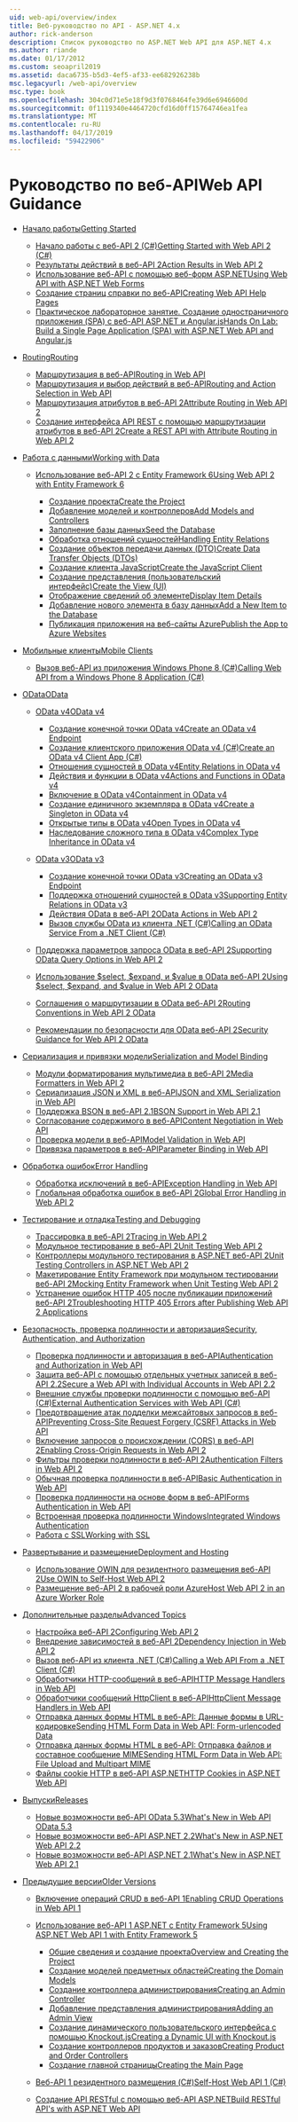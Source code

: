 ```yaml
---
uid: web-api/overview/index
title: Веб-руководство по API - ASP.NET 4.x
author: rick-anderson
description: Список руководство по ASP.NET Web API для ASP.NET 4.x
ms.author: riande
ms.date: 01/17/2012
ms.custom: seoapril2019
ms.assetid: daca6735-b5d3-4ef5-af33-ee682926238b
msc.legacyurl: /web-api/overview
msc.type: book
ms.openlocfilehash: 304c0d71e5e18f9d3f0768464fe39d6e6946600d
ms.sourcegitcommit: 0f1119340e4464720cfd16d0ff15764746ea1fea
ms.translationtype: MT
ms.contentlocale: ru-RU
ms.lasthandoff: 04/17/2019
ms.locfileid: "59422906"
---
```

# <a name="web-api-guidance"></a><span data-ttu-id="3e8e6-103">Руководство по веб-API</span><span class="sxs-lookup"><span data-stu-id="3e8e6-103">Web API Guidance</span></span>

- [<span data-ttu-id="3e8e6-104">Начало работы</span><span class="sxs-lookup"><span data-stu-id="3e8e6-104">Getting Started</span></span>](getting-started-with-aspnet-web-api/index.md)

    - [<span data-ttu-id="3e8e6-105">Начало работы с веб-API 2 (C#)</span><span class="sxs-lookup"><span data-stu-id="3e8e6-105">Getting Started with Web API 2 (C#)</span></span>](getting-started-with-aspnet-web-api/tutorial-your-first-web-api.md)
    - [<span data-ttu-id="3e8e6-106">Результаты действий в веб-API 2</span><span class="sxs-lookup"><span data-stu-id="3e8e6-106">Action Results in Web API 2</span></span>](getting-started-with-aspnet-web-api/action-results.md)
    - [<span data-ttu-id="3e8e6-107">Использование веб-API с помощью веб-форм ASP.NET</span><span class="sxs-lookup"><span data-stu-id="3e8e6-107">Using Web API with ASP.NET Web Forms</span></span>](getting-started-with-aspnet-web-api/using-web-api-with-aspnet-web-forms.md)
    - [<span data-ttu-id="3e8e6-108">Создание страниц справки по веб-API</span><span class="sxs-lookup"><span data-stu-id="3e8e6-108">Creating Web API Help Pages</span></span>](getting-started-with-aspnet-web-api/creating-api-help-pages.md)
    - [<span data-ttu-id="3e8e6-109">Практическое лабораторное занятие. Создание одностраничного приложения (SPA) с веб-API ASP.NET и Angular.js</span><span class="sxs-lookup"><span data-stu-id="3e8e6-109">Hands On Lab: Build a Single Page Application (SPA) with ASP.NET Web API and Angular.js</span></span>](getting-started-with-aspnet-web-api/build-a-single-page-application-spa-with-aspnet-web-api-and-angularjs.md)
- [<span data-ttu-id="3e8e6-110">Routing</span><span class="sxs-lookup"><span data-stu-id="3e8e6-110">Routing</span></span>](web-api-routing-and-actions/index.md)

    - [<span data-ttu-id="3e8e6-111">Маршрутизация в веб-API</span><span class="sxs-lookup"><span data-stu-id="3e8e6-111">Routing in Web API</span></span>](web-api-routing-and-actions/routing-in-aspnet-web-api.md)
    - [<span data-ttu-id="3e8e6-112">Маршрутизация и выбор действий в веб-API</span><span class="sxs-lookup"><span data-stu-id="3e8e6-112">Routing and Action Selection in Web API</span></span>](web-api-routing-and-actions/routing-and-action-selection.md)
    - [<span data-ttu-id="3e8e6-113">Маршрутизация атрибутов в веб-API 2</span><span class="sxs-lookup"><span data-stu-id="3e8e6-113">Attribute Routing in Web API 2</span></span>](web-api-routing-and-actions/attribute-routing-in-web-api-2.md)
    - [<span data-ttu-id="3e8e6-114">Создание интерфейса API REST с помощью маршрутизации атрибутов в веб-API 2</span><span class="sxs-lookup"><span data-stu-id="3e8e6-114">Create a REST API with Attribute Routing in Web API 2</span></span>](web-api-routing-and-actions/create-a-rest-api-with-attribute-routing.md)
- [<span data-ttu-id="3e8e6-115">Работа с данными</span><span class="sxs-lookup"><span data-stu-id="3e8e6-115">Working with Data</span></span>](data/index.md)

    - [<span data-ttu-id="3e8e6-116">Использование веб-API 2 с Entity Framework 6</span><span class="sxs-lookup"><span data-stu-id="3e8e6-116">Using Web API 2 with Entity Framework 6</span></span>](data/using-web-api-with-entity-framework/index.md)

        - [<span data-ttu-id="3e8e6-117">Создание проекта</span><span class="sxs-lookup"><span data-stu-id="3e8e6-117">Create the Project</span></span>](data/using-web-api-with-entity-framework/part-1.md)
        - [<span data-ttu-id="3e8e6-118">Добавление моделей и контроллеров</span><span class="sxs-lookup"><span data-stu-id="3e8e6-118">Add Models and Controllers</span></span>](data/using-web-api-with-entity-framework/part-2.md)
        - [<span data-ttu-id="3e8e6-119">Заполнение базы данных</span><span class="sxs-lookup"><span data-stu-id="3e8e6-119">Seed the Database</span></span>](data/using-web-api-with-entity-framework/part-3.md)
        - [<span data-ttu-id="3e8e6-120">Обработка отношений сущностей</span><span class="sxs-lookup"><span data-stu-id="3e8e6-120">Handling Entity Relations</span></span>](data/using-web-api-with-entity-framework/part-4.md)
        - [<span data-ttu-id="3e8e6-121">Создание объектов передачи данных (DTO)</span><span class="sxs-lookup"><span data-stu-id="3e8e6-121">Create Data Transfer Objects (DTOs)</span></span>](data/using-web-api-with-entity-framework/part-5.md)
        - [<span data-ttu-id="3e8e6-122">Создание клиента JavaScript</span><span class="sxs-lookup"><span data-stu-id="3e8e6-122">Create the JavaScript Client</span></span>](data/using-web-api-with-entity-framework/part-6.md)
        - [<span data-ttu-id="3e8e6-123">Создание представления (пользовательский интерфейс)</span><span class="sxs-lookup"><span data-stu-id="3e8e6-123">Create the View (UI)</span></span>](data/using-web-api-with-entity-framework/part-7.md)
        - [<span data-ttu-id="3e8e6-124">Отображение сведений об элементе</span><span class="sxs-lookup"><span data-stu-id="3e8e6-124">Display Item Details</span></span>](data/using-web-api-with-entity-framework/part-8.md)
        - [<span data-ttu-id="3e8e6-125">Добавление нового элемента в базу данных</span><span class="sxs-lookup"><span data-stu-id="3e8e6-125">Add a New Item to the Database</span></span>](data/using-web-api-with-entity-framework/part-9.md)
        - [<span data-ttu-id="3e8e6-126">Публикация приложения на веб-сайты Azure</span><span class="sxs-lookup"><span data-stu-id="3e8e6-126">Publish the App to Azure Websites</span></span>](data/using-web-api-with-entity-framework/part-10.md)
- [<span data-ttu-id="3e8e6-127">Мобильные клиенты</span><span class="sxs-lookup"><span data-stu-id="3e8e6-127">Mobile Clients</span></span>](mobile-clients/index.md)

    - [<span data-ttu-id="3e8e6-128">Вызов веб-API из приложения Windows Phone 8 (C#)</span><span class="sxs-lookup"><span data-stu-id="3e8e6-128">Calling Web API from a Windows Phone 8 Application (C#)</span></span>](mobile-clients/calling-web-api-from-a-windows-phone-8-application.md)
- [<span data-ttu-id="3e8e6-129">OData</span><span class="sxs-lookup"><span data-stu-id="3e8e6-129">OData</span></span>](odata-support-in-aspnet-web-api/index.md)

    - [<span data-ttu-id="3e8e6-130">OData v4</span><span class="sxs-lookup"><span data-stu-id="3e8e6-130">OData v4</span></span>](odata-support-in-aspnet-web-api/odata-v4/index.md)

        - [<span data-ttu-id="3e8e6-131">Создание конечной точки OData v4</span><span class="sxs-lookup"><span data-stu-id="3e8e6-131">Create an OData v4 Endpoint</span></span>](odata-support-in-aspnet-web-api/odata-v4/create-an-odata-v4-endpoint.md)
        - [<span data-ttu-id="3e8e6-132">Создание клиентского приложения OData v4 (C#)</span><span class="sxs-lookup"><span data-stu-id="3e8e6-132">Create an OData v4 Client App (C#)</span></span>](odata-support-in-aspnet-web-api/odata-v4/create-an-odata-v4-client-app.md)
        - [<span data-ttu-id="3e8e6-133">Отношения сущностей в OData v4</span><span class="sxs-lookup"><span data-stu-id="3e8e6-133">Entity Relations in OData v4</span></span>](odata-support-in-aspnet-web-api/odata-v4/entity-relations-in-odata-v4.md)
        - [<span data-ttu-id="3e8e6-134">Действия и функции в OData v4</span><span class="sxs-lookup"><span data-stu-id="3e8e6-134">Actions and Functions in OData v4</span></span>](odata-support-in-aspnet-web-api/odata-v4/odata-actions-and-functions.md)
        - [<span data-ttu-id="3e8e6-135">Включение в OData v4</span><span class="sxs-lookup"><span data-stu-id="3e8e6-135">Containment in OData v4</span></span>](odata-support-in-aspnet-web-api/odata-v4/odata-containment-in-web-api-22.md)
        - [<span data-ttu-id="3e8e6-136">Создание единичного экземпляра в OData v4</span><span class="sxs-lookup"><span data-stu-id="3e8e6-136">Create a Singleton in OData v4</span></span>](odata-support-in-aspnet-web-api/odata-v4/using-a-singleton-in-an-odata-endpoint-in-web-api-22.md)
        - [<span data-ttu-id="3e8e6-137">Открытые типы в OData v4</span><span class="sxs-lookup"><span data-stu-id="3e8e6-137">Open Types in OData v4</span></span>](odata-support-in-aspnet-web-api/odata-v4/use-open-types-in-odata-v4.md)
        - [<span data-ttu-id="3e8e6-138">Наследование сложного типа в OData v4</span><span class="sxs-lookup"><span data-stu-id="3e8e6-138">Complex Type Inheritance in OData v4</span></span>](odata-support-in-aspnet-web-api/odata-v4/complex-type-inheritance-in-odata-v4.md)
    - [<span data-ttu-id="3e8e6-139">OData v3</span><span class="sxs-lookup"><span data-stu-id="3e8e6-139">OData v3</span></span>](odata-support-in-aspnet-web-api/odata-v3/index.md)

        - [<span data-ttu-id="3e8e6-140">Создание конечной точки OData v3</span><span class="sxs-lookup"><span data-stu-id="3e8e6-140">Creating an OData v3 Endpoint</span></span>](odata-support-in-aspnet-web-api/odata-v3/creating-an-odata-endpoint.md)
        - [<span data-ttu-id="3e8e6-141">Поддержка отношений сущностей в OData v3</span><span class="sxs-lookup"><span data-stu-id="3e8e6-141">Supporting Entity Relations in OData v3</span></span>](odata-support-in-aspnet-web-api/odata-v3/working-with-entity-relations.md)
        - [<span data-ttu-id="3e8e6-142">Действия OData в веб-API 2</span><span class="sxs-lookup"><span data-stu-id="3e8e6-142">OData Actions in Web API 2</span></span>](odata-support-in-aspnet-web-api/odata-v3/odata-actions.md)
        - [<span data-ttu-id="3e8e6-143">Вызов службы OData из клиента .NET (C#)</span><span class="sxs-lookup"><span data-stu-id="3e8e6-143">Calling an OData Service From a .NET Client (C#)</span></span>](odata-support-in-aspnet-web-api/odata-v3/calling-an-odata-service-from-a-net-client.md)
    - [<span data-ttu-id="3e8e6-144">Поддержка параметров запроса OData в веб-API 2</span><span class="sxs-lookup"><span data-stu-id="3e8e6-144">Supporting OData Query Options in Web API 2</span></span>](odata-support-in-aspnet-web-api/supporting-odata-query-options.md)
    - [<span data-ttu-id="3e8e6-145">Использование $select, $expand, и $value в OData веб-API 2</span><span class="sxs-lookup"><span data-stu-id="3e8e6-145">Using $select, $expand, and $value in Web API 2 OData</span></span>](odata-support-in-aspnet-web-api/using-select-expand-and-value.md)
    - [<span data-ttu-id="3e8e6-146">Соглашения о маршрутизации в OData веб-API 2</span><span class="sxs-lookup"><span data-stu-id="3e8e6-146">Routing Conventions in Web API 2 OData</span></span>](odata-support-in-aspnet-web-api/odata-routing-conventions.md)
    - [<span data-ttu-id="3e8e6-147">Рекомендации по безопасности для OData веб-API 2</span><span class="sxs-lookup"><span data-stu-id="3e8e6-147">Security Guidance for Web API 2 OData</span></span>](odata-support-in-aspnet-web-api/odata-security-guidance.md)
- [<span data-ttu-id="3e8e6-148">Сериализация и привязки модели</span><span class="sxs-lookup"><span data-stu-id="3e8e6-148">Serialization and Model Binding</span></span>](formats-and-model-binding/index.md)

    - [<span data-ttu-id="3e8e6-149">Модули форматирования мультимедиа в веб-API 2</span><span class="sxs-lookup"><span data-stu-id="3e8e6-149">Media Formatters in Web API 2</span></span>](formats-and-model-binding/media-formatters.md)
    - [<span data-ttu-id="3e8e6-150">Сериализация JSON и XML в веб-API</span><span class="sxs-lookup"><span data-stu-id="3e8e6-150">JSON and XML Serialization in Web API</span></span>](formats-and-model-binding/json-and-xml-serialization.md)
    - [<span data-ttu-id="3e8e6-151">Поддержка BSON в веб-API 2.1</span><span class="sxs-lookup"><span data-stu-id="3e8e6-151">BSON Support in Web API 2.1</span></span>](formats-and-model-binding/bson-support-in-web-api-21.md)
    - [<span data-ttu-id="3e8e6-152">Согласование содержимого в веб-API</span><span class="sxs-lookup"><span data-stu-id="3e8e6-152">Content Negotiation in Web API</span></span>](formats-and-model-binding/content-negotiation.md)
    - [<span data-ttu-id="3e8e6-153">Проверка модели в веб-API</span><span class="sxs-lookup"><span data-stu-id="3e8e6-153">Model Validation in Web API</span></span>](formats-and-model-binding/model-validation-in-aspnet-web-api.md)
    - [<span data-ttu-id="3e8e6-154">Привязка параметров в веб-API</span><span class="sxs-lookup"><span data-stu-id="3e8e6-154">Parameter Binding in Web API</span></span>](formats-and-model-binding/parameter-binding-in-aspnet-web-api.md)
- [<span data-ttu-id="3e8e6-155">Обработка ошибок</span><span class="sxs-lookup"><span data-stu-id="3e8e6-155">Error Handling</span></span>](error-handling/index.md)

    - [<span data-ttu-id="3e8e6-156">Обработка исключений в веб-API</span><span class="sxs-lookup"><span data-stu-id="3e8e6-156">Exception Handling in Web API</span></span>](error-handling/exception-handling.md)
    - [<span data-ttu-id="3e8e6-157">Глобальная обработка ошибок в веб-API 2</span><span class="sxs-lookup"><span data-stu-id="3e8e6-157">Global Error Handling in Web API 2</span></span>](error-handling/web-api-global-error-handling.md)
- [<span data-ttu-id="3e8e6-158">Тестирование и отладка</span><span class="sxs-lookup"><span data-stu-id="3e8e6-158">Testing and Debugging</span></span>](testing-and-debugging/index.md)

    - [<span data-ttu-id="3e8e6-159">Трассировка в веб-API 2</span><span class="sxs-lookup"><span data-stu-id="3e8e6-159">Tracing in Web API 2</span></span>](testing-and-debugging/tracing-in-aspnet-web-api.md)
    - [<span data-ttu-id="3e8e6-160">Модульное тестирование в веб-API 2</span><span class="sxs-lookup"><span data-stu-id="3e8e6-160">Unit Testing Web API 2</span></span>](testing-and-debugging/unit-testing-with-aspnet-web-api.md)
    - [<span data-ttu-id="3e8e6-161">Контроллеры модульного тестирования в ASP.NET веб-API 2</span><span class="sxs-lookup"><span data-stu-id="3e8e6-161">Unit Testing Controllers in ASP.NET Web API 2</span></span>](testing-and-debugging/unit-testing-controllers-in-web-api.md)
    - [<span data-ttu-id="3e8e6-162">Макетирование Entity Framework при модульном тестировании веб-API 2</span><span class="sxs-lookup"><span data-stu-id="3e8e6-162">Mocking Entity Framework when Unit Testing Web API 2</span></span>](testing-and-debugging/mocking-entity-framework-when-unit-testing-aspnet-web-api-2.md)
    - [<span data-ttu-id="3e8e6-163">Устранение ошибок HTTP 405 после публикации приложений веб-API 2</span><span class="sxs-lookup"><span data-stu-id="3e8e6-163">Troubleshooting HTTP 405 Errors after Publishing Web API 2 Applications</span></span>](testing-and-debugging/troubleshooting-http-405-errors-after-publishing-web-api-applications.md)
- [<span data-ttu-id="3e8e6-164">Безопасность, проверка подлинности и авторизация</span><span class="sxs-lookup"><span data-stu-id="3e8e6-164">Security, Authentication, and Authorization</span></span>](security/index.md)

    - [<span data-ttu-id="3e8e6-165">Проверка подлинности и авторизация в веб-API</span><span class="sxs-lookup"><span data-stu-id="3e8e6-165">Authentication and Authorization in Web API</span></span>](security/authentication-and-authorization-in-aspnet-web-api.md)
    - [<span data-ttu-id="3e8e6-166">Защита веб-API с помощью отдельных учетных записей в веб-API 2.2</span><span class="sxs-lookup"><span data-stu-id="3e8e6-166">Secure a Web API with Individual Accounts in Web API 2.2</span></span>](security/individual-accounts-in-web-api.md)
    - [<span data-ttu-id="3e8e6-167">Внешние службы проверки подлинности с помощью веб-API (C#)</span><span class="sxs-lookup"><span data-stu-id="3e8e6-167">External Authentication Services with Web API (C#)</span></span>](security/external-authentication-services.md)
    - [<span data-ttu-id="3e8e6-168">Предотвращение атак подделки межсайтовых запросов в веб-API</span><span class="sxs-lookup"><span data-stu-id="3e8e6-168">Preventing Cross-Site Request Forgery (CSRF) Attacks in Web API</span></span>](security/preventing-cross-site-request-forgery-csrf-attacks.md)
    - [<span data-ttu-id="3e8e6-169">Включение запросов о происхождении (CORS) в веб-API 2</span><span class="sxs-lookup"><span data-stu-id="3e8e6-169">Enabling Cross-Origin Requests in Web API 2</span></span>](security/enabling-cross-origin-requests-in-web-api.md)
    - [<span data-ttu-id="3e8e6-170">Фильтры проверки подлинности в веб-API 2</span><span class="sxs-lookup"><span data-stu-id="3e8e6-170">Authentication Filters in Web API 2</span></span>](security/authentication-filters.md)
    - [<span data-ttu-id="3e8e6-171">Обычная проверка подлинности в веб-API</span><span class="sxs-lookup"><span data-stu-id="3e8e6-171">Basic Authentication in Web API</span></span>](security/basic-authentication.md)
    - [<span data-ttu-id="3e8e6-172">Проверка подлинности на основе форм в веб-API</span><span class="sxs-lookup"><span data-stu-id="3e8e6-172">Forms Authentication in Web API</span></span>](security/forms-authentication.md)
    - [<span data-ttu-id="3e8e6-173">Встроенная проверка подлинности Windows</span><span class="sxs-lookup"><span data-stu-id="3e8e6-173">Integrated Windows Authentication</span></span>](security/integrated-windows-authentication.md)
    - [<span data-ttu-id="3e8e6-174">Работа с SSL</span><span class="sxs-lookup"><span data-stu-id="3e8e6-174">Working with SSL</span></span>](security/working-with-ssl-in-web-api.md)
- [<span data-ttu-id="3e8e6-175">Развертывание и размещение</span><span class="sxs-lookup"><span data-stu-id="3e8e6-175">Deployment and Hosting</span></span>](hosting-aspnet-web-api/index.md)

    - [<span data-ttu-id="3e8e6-176">Использование OWIN для резидентного размещения веб-API 2</span><span class="sxs-lookup"><span data-stu-id="3e8e6-176">Use OWIN to Self-Host Web API 2</span></span>](hosting-aspnet-web-api/use-owin-to-self-host-web-api.md)
    - [<span data-ttu-id="3e8e6-177">Размещение веб-API 2 в рабочей роли Azure</span><span class="sxs-lookup"><span data-stu-id="3e8e6-177">Host Web API 2 in an Azure Worker Role</span></span>](hosting-aspnet-web-api/host-aspnet-web-api-in-an-azure-worker-role.md)
- [<span data-ttu-id="3e8e6-178">Дополнительные разделы</span><span class="sxs-lookup"><span data-stu-id="3e8e6-178">Advanced Topics</span></span>](advanced/index.md)

    - [<span data-ttu-id="3e8e6-179">Настройка веб-API 2</span><span class="sxs-lookup"><span data-stu-id="3e8e6-179">Configuring Web API 2</span></span>](advanced/configuring-aspnet-web-api.md)
    - [<span data-ttu-id="3e8e6-180">Внедрение зависимостей в веб-API 2</span><span class="sxs-lookup"><span data-stu-id="3e8e6-180">Dependency Injection in Web API 2</span></span>](advanced/dependency-injection.md)
    - [<span data-ttu-id="3e8e6-181">Вызов веб-API из клиента .NET (C#)</span><span class="sxs-lookup"><span data-stu-id="3e8e6-181">Calling a Web API From a .NET Client (C#)</span></span>](advanced/calling-a-web-api-from-a-net-client.md)
    - [<span data-ttu-id="3e8e6-182">Обработчики HTTP-сообщений в веб-API</span><span class="sxs-lookup"><span data-stu-id="3e8e6-182">HTTP Message Handlers in Web API</span></span>](advanced/http-message-handlers.md)
    - [<span data-ttu-id="3e8e6-183">Обработчики сообщений HttpClient в веб-API</span><span class="sxs-lookup"><span data-stu-id="3e8e6-183">HttpClient Message Handlers in Web API</span></span>](advanced/httpclient-message-handlers.md)
    - [<span data-ttu-id="3e8e6-184">Отправка данных формы HTML в веб-API: Данные формы в URL-кодировке</span><span class="sxs-lookup"><span data-stu-id="3e8e6-184">Sending HTML Form Data in Web API: Form-urlencoded Data</span></span>](advanced/sending-html-form-data-part-1.md)
    - [<span data-ttu-id="3e8e6-185">Отправка данных формы HTML в веб-API: Отправка файлов и составное сообщение MIME</span><span class="sxs-lookup"><span data-stu-id="3e8e6-185">Sending HTML Form Data in Web API: File Upload and Multipart MIME</span></span>](advanced/sending-html-form-data-part-2.md)
    - [<span data-ttu-id="3e8e6-186">Файлы cookie HTTP в веб-API ASP.NET</span><span class="sxs-lookup"><span data-stu-id="3e8e6-186">HTTP Cookies in ASP.NET Web API</span></span>](advanced/http-cookies.md)
- [<span data-ttu-id="3e8e6-187">Выпуски</span><span class="sxs-lookup"><span data-stu-id="3e8e6-187">Releases</span></span>](releases/index.md)

    - [<span data-ttu-id="3e8e6-188">Новые возможности веб-API OData 5.3</span><span class="sxs-lookup"><span data-stu-id="3e8e6-188">What's New in Web API OData 5.3</span></span>](releases/whats-new-in-aspnet-web-api-odata-53.md)
    - [<span data-ttu-id="3e8e6-189">Новые возможности веб-API ASP.NET 2.2</span><span class="sxs-lookup"><span data-stu-id="3e8e6-189">What's New in ASP.NET Web API 2.2</span></span>](releases/whats-new-in-aspnet-web-api-22.md)
    - [<span data-ttu-id="3e8e6-190">Новые возможности веб-API ASP.NET 2.1</span><span class="sxs-lookup"><span data-stu-id="3e8e6-190">What's New in ASP.NET Web API 2.1</span></span>](releases/whats-new-in-aspnet-web-api-21.md)
- [<span data-ttu-id="3e8e6-191">Предыдущие версии</span><span class="sxs-lookup"><span data-stu-id="3e8e6-191">Older Versions</span></span>](older-versions/index.md)

    - [<span data-ttu-id="3e8e6-192">Включение операций CRUD в веб-API 1</span><span class="sxs-lookup"><span data-stu-id="3e8e6-192">Enabling CRUD Operations in Web API 1</span></span>](older-versions/creating-a-web-api-that-supports-crud-operations.md)
    - [<span data-ttu-id="3e8e6-193">Использование веб-API 1 ASP.NET с Entity Framework 5</span><span class="sxs-lookup"><span data-stu-id="3e8e6-193">Using ASP.NET Web API 1 with Entity Framework 5</span></span>](older-versions/using-web-api-1-with-entity-framework-5/index.md)

        - [<span data-ttu-id="3e8e6-194">Общие сведения и создание проекта</span><span class="sxs-lookup"><span data-stu-id="3e8e6-194">Overview and Creating the Project</span></span>](older-versions/using-web-api-1-with-entity-framework-5/using-web-api-with-entity-framework-part-1.md)
        - [<span data-ttu-id="3e8e6-195">Создание моделей предметных областей</span><span class="sxs-lookup"><span data-stu-id="3e8e6-195">Creating the Domain Models</span></span>](older-versions/using-web-api-1-with-entity-framework-5/using-web-api-with-entity-framework-part-2.md)
        - [<span data-ttu-id="3e8e6-196">Создание контроллера администрирования</span><span class="sxs-lookup"><span data-stu-id="3e8e6-196">Creating an Admin Controller</span></span>](older-versions/using-web-api-1-with-entity-framework-5/using-web-api-with-entity-framework-part-3.md)
        - [<span data-ttu-id="3e8e6-197">Добавление представления администрирования</span><span class="sxs-lookup"><span data-stu-id="3e8e6-197">Adding an Admin View</span></span>](older-versions/using-web-api-1-with-entity-framework-5/using-web-api-with-entity-framework-part-4.md)
        - [<span data-ttu-id="3e8e6-198">Создание динамического пользовательского интерфейса с помощью Knockout.js</span><span class="sxs-lookup"><span data-stu-id="3e8e6-198">Creating a Dynamic UI with Knockout.js</span></span>](older-versions/using-web-api-1-with-entity-framework-5/using-web-api-with-entity-framework-part-5.md)
        - [<span data-ttu-id="3e8e6-199">Создание контроллеров продуктов и заказов</span><span class="sxs-lookup"><span data-stu-id="3e8e6-199">Creating Product and Order Controllers</span></span>](older-versions/using-web-api-1-with-entity-framework-5/using-web-api-with-entity-framework-part-6.md)
        - [<span data-ttu-id="3e8e6-200">Создание главной страницы</span><span class="sxs-lookup"><span data-stu-id="3e8e6-200">Creating the Main Page</span></span>](older-versions/using-web-api-1-with-entity-framework-5/using-web-api-with-entity-framework-part-7.md)
    - [<span data-ttu-id="3e8e6-201">Веб-API 1 резидентного размещения (C#)</span><span class="sxs-lookup"><span data-stu-id="3e8e6-201">Self-Host Web API 1 (C#)</span></span>](older-versions/self-host-a-web-api.md)
    - [<span data-ttu-id="3e8e6-202">Создание API RESTful с помощью веб-API ASP.NET</span><span class="sxs-lookup"><span data-stu-id="3e8e6-202">Build RESTful API's with ASP.NET Web API</span></span>](older-versions/build-restful-apis-with-aspnet-web-api.md)
